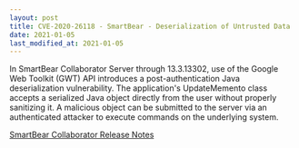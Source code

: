 ```yaml
---
layout: post
title: CVE-2020-26118 - SmartBear - Deserialization of Untrusted Data
date: 2021-01-05
last_modified_at: 2021-01-05
---
```


In SmartBear Collaborator Server through 13.3.13302, use of the Google Web Toolkit (GWT) API introduces a post-authentication Java deserialization vulnerability. The application's UpdateMemento class accepts a serialized Java object directly from the user without properly sanitizing it. A malicious object can be submitted to the server via an authenticated attacker to execute commands on the underlying system.

[SmartBear Collaborator Release Notes](https://support.smartbear.com/collaborator/docs/general-info/version-history/ver-13/ver-13-0.html#v13400)